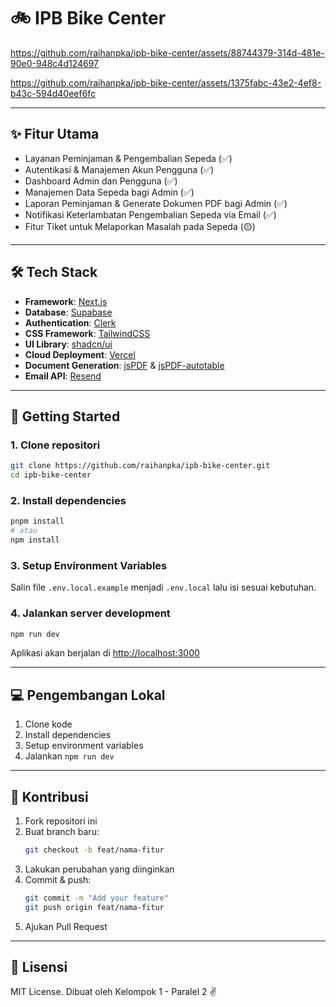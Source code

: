 # 🚲 IPB Bike Center

https://github.com/raihanpka/ipb-bike-center/assets/88744379-314d-481e-90e0-948c4d124697

https://github.com/raihanpka/ipb-bike-center/assets/1375fabc-43e2-4ef8-b43c-594d40eef6fc

---

## ✨ Fitur Utama

- Layanan Peminjaman & Pengembalian Sepeda (✅)
- Autentikasi & Manajemen Akun Pengguna (✅)
- Dashboard Admin dan Pengguna (✅)
- Manajemen Data Sepeda bagi Admin (✅)
- Laporan Peminjaman & Generate Dokumen PDF bagi Admin (✅)
- Notifikasi Keterlambatan Pengembalian Sepeda via Email (✅)
- Fitur Tiket untuk Melaporkan Masalah pada Sepeda (🟡)

---

## 🛠️ Tech Stack

- **Framework**: [Next.js](https://nextjs.org/)
- **Database**: [Supabase](https://supabase.com)
- **Authentication**: [Clerk](https://clerk.com)
- **CSS Framework**: [TailwindCSS](https://tailwindcss.com/)
- **UI Library**: [shadcn/ui](https://ui.shadcn.com/)
- **Cloud Deployment**: [Vercel](https://vercel.com/)
- **Document Generation**: [jsPDF](https://www.npmjs.com/package/jspdf) & [jsPDF-autotable](https://www.npmjs.com/package/jspdf-autotable)
- **Email API**: [Resend](https://resend.com)

---

## 🚀 Getting Started

### 1. Clone repositori

```bash
git clone https://github.com/raihanpka/ipb-bike-center.git
cd ipb-bike-center
```

### 2. Install dependencies

```bash
pnpm install
# atau
npm install
```

### 3. Setup Environment Variables

Salin file `.env.local.example` menjadi `.env.local` lalu isi sesuai kebutuhan.

### 4. Jalankan server development

```bash
npm run dev
```

Aplikasi akan berjalan di [http://localhost:3000](http://localhost:3000)

---

## 💻 Pengembangan Lokal

1. Clone kode
2. Install dependencies
3. Setup environment variables
4. Jalankan `npm run dev`

---

## 🤝 Kontribusi

1. Fork repositori ini
2. Buat branch baru:
   ```bash
   git checkout -b feat/nama-fitur
   ```
3. Lakukan perubahan yang diinginkan
4. Commit & push:
   ```bash
   git commit -m "Add your feature"
   git push origin feat/nama-fitur
   ```
5. Ajukan Pull Request

---

## 📄 Lisensi

MIT License. Dibuat oleh Kelompok 1 - Paralel 2 ✌️

